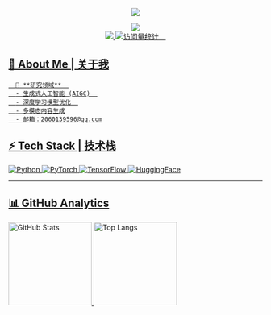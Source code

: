 <div align="center">
<p align="center">
<img src="https://capsule-render.vercel.app/api?type=waving&color=timeGradient&height=260&&section=header&text=Hi%20There！&fontSize=90&fontAlign=55&fontAlignY=28&desc=I%20'm%20RicarBYang&descAlign=50&descSize=30&descAlignY=56" />
</p>    
     
  <div>
    <a href="https://github.com/Ericsciencer">
<img src="https://readme-typing-svg.demolab.com?font=Orbitron&size=18&pause=1000&center=true&vCenter=true&random=false&width=1000&lines=Welcome+to+my+GitHub!;I%20can%20communicate%20with%20you%20in%20four%20languages%3A%20Chinese%2C%20English%2C%20Russian%20and%20German!" />    
    </a>
  </div>
   
   <!-- cute cat pictures 图片-->

   <!-- profile logo 个人资料徽标 -->
  <div>
     <!-- csdn -->
     <a href="https://blog.csdn.net/Sakura_Ren?spm=1000.2115.3001.5343"><img src="https://img.shields.io/badge/CSDN-博客-ff3300" /></a;     
    <!-- visitor -->
    <img src="https://komarev.com/ghpvc/?username=RicardoBYang&label=Views&color=orange&style=flat" alt="访问量统计" />&emsp;

  </div>

  
<!-- Snake Code Contribution Map 贪吃蛇代码贡献图 -->


</div>


## 🧠 About Me | 关于我

      🔭 **研究领域**  
      - 生成式人工智能 (AIGC)  
      - 深度学习模型优化  
      - 多模态内容生成
      - 邮箱：2060139596@qq.com

## ⚡ Tech Stack | 技术栈

![Python](https://img.shields.io/badge/-Python-3776AB?logo=python&logoColor=white)
![PyTorch](https://img.shields.io/badge/-PyTorch-EE4C2C?logo=pytorch&logoColor=white)
![TensorFlow](https://img.shields.io/badge/-TensorFlow-FF6F00?logo=tensorflow&logoColor=white)
![HuggingFace](https://img.shields.io/badge/-HuggingFace-FFD21E?logo=huggingface&logoColor=black)

---

## 📊 GitHub Analytics
  <!-- 统计卡片 -->
  <img src="https://github-readme-stats.vercel.app/api?username=RicardoBYang&show_icons=true&theme=nightowl&hide_border=true" alt="GitHub Stats" height="165"/>
  
  <!-- 语言统计 -->
  <img src="https://github-readme-stats.vercel.app/api/top-langs/?username=RicardoBYang&layout=compact&theme=nightowl&hide_border=true&langs_count=8" alt="Top Langs" height="165"/>
</div>
